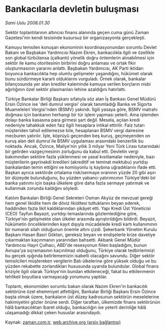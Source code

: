# Bankacılarla devletin buluşması

*Sami Uslu 2008.01.30*

<tr><td class="metin" colspan="2" style="padding-top: 20px; padding-left: 5px; padding-right: 10px;">Sektör toplantılarının altıncısı finans alanında geçen cuma günü Zaman Gazetesi'nin kendi tesisinde kusursuz bir organizasyonla gerçekleşti.</td></tr><tr><td class="metin" colspan="2" style="padding-top: 20px; padding-left: 5px; padding-right: 10px;"><p>Kamuyu temsilen konuşan ekonominin koordinasyonundan sorumlu Devlet Bakanı ve Başbakan Yardımcısı Nazım Ekren, bankacılıkla ilgili ve özellikle son global türbülansa (çalkantı) yönelik doğru önlemlerin alınabilmesi için sektör ile kamu otoritesinin birbirini doğru anlaması ve ortak fikir oluşturmasının yararını anlattı. Başbakan Yardımcısı, AK Parti iktidarı boyunca bankacılıkta hep olumlu gelişmeler yaşandığını, hükümet olarak bunu sürdürmeye kararlı olduklarını vurguladı. Örnek olarak, bankalar bilançosunda yer alan krediler kaleminde kamuya verilen borçların nisbi ağırlığının özel sektör plasmanları lehine azaldığını hatırlattı. 
<p> Türkiye Bankalar Birliği Başkanı sıfatıyla söz alan İş Bankası Genel Müdürü Ersin Özince ise 'deli dumrul vergisi' olarak tanımladığı Banka ve Sigorta Muameleleri Vergisi'nden (BSMV) yakındı. İlgili yasaya göre, BSMV matrahı doğması için bankanın herhangi bir tür işlem yapması yeterli. Ama işlemden dolayı banka kasasına para girmesi şart değil. Mesela, açılan kredi nedeniyle tahakkuk eden faiz ilgili hesaplara intikal ettirilir. Faiz tutarı müşteriden tahsil edilemezse bile, hesaplanan BSMV vergi dairesine mecburen yatırılır. İşte, köprüyü geçenden beş kuruş, geçmeyenden on kuruş alan deli dumrul ile BSMV uygulaması arasındaki benzerllik bu noktada. Ancak, Özince, Maliye'nin yıllık 3 milyar Yeni Türk Lirası tutarındaki bir gelirden vazgeçmesinin zorluğunu da kabul etti. Devletin vergi bakımından sektöre fazla yüklenmesi ve yasal kısıtlamalar nedeniyle, bazı müşterilerin gayrinakdi kredileri (akreditif ve teminat mektubu) yurtdışı bankalardan temin ettiğini ve komisyonlu iş kaybına uğradıklarını ifade etti. Başkan ayrıca sektörde ortalama risk/sermaye oranının yüzde 20 gibi aşırı bir düzeyde bulunduğunu, bu yüzden yabancı yatırımcının Türkiye'deki bir banka yatırımı için başka ülkelere göre daha fazla sermaye yatırmak ve kullanmak zorunda kaldığını söyledi. 
<p> Katılım Bankaları Birliği Genel Sekreteri Osman Akyüz de mevzuat gereği hem genel likidite hem de döviz likiditesi tuttuklarını beyan ederek, haddinden fazla likit kaldıklarından şikâyet etti. Yapı Kredi Üst Yöneticisi (CEO) Tayfun Bayazıt, yurtdışı temaslarında gözlemlediğine göre, Türkiye'nin gelişmekte olan ülkeler arasında ayrıştırıldığını bildirdi. Beyazıt, hükümetin önceliklerinden kayıt dışıyla mücadelede kredi kartı kullanımının bir numaralı silah olduğunun önemle altını çizdi. Şekerbank Yönetim Kurulu Başkanı Hasan Basri Göktan, gereksiz beyan ve endişelerle krize davetiye çıkarmaktan kaçınmanın yararından bahsetti. Akbank Genel Müdür Yardımcısı Hayri Çulhacı, ABD'de resesyonun fiilen başladığını, bunun Avrupa'ya sıçramasının kaçınılmaz olduğunu, Türkiye olarak tedbirlerimizi bu gerçek ışığında belirlememizin isabetli olacağını savundu. Diğer sektör temsilcileri müştereken vergilerin Batı ülkelerine göre yüksek olduğu ve bu yüzden rekabette zorlandıkları hususunda uyarıda bulundular. Global finans kriziyle ilgili olarak Türkiye'nin bundan etkileneceği, fakat bu etkilenmenin tehlikeli boyutlara varmayacağı yorumunu yaptılar. 
<p> Toplantı, ekonomiden sorumlu bakan olarak Nazım Ekren'in bankacılık sektörüne özel ehemmiyet atfettiğini, Bankalar Birliği Başkanı Ersin Özince başta olmak üzere, bankaların üst düzey kadrosunun sektörün meselelerine hakimiyetini gözler önüne serdi. Diğer taraftan, ülkemizde finans sektörünün hâlâ bankacılıktan ibaret olduğu, bankacılığın ise yeterli derinliğe hâlâ ulaşamadığı dikkat çeken hususlar arasındaydı. <br/></p></p></p></p></td></tr>

Kaynak: [zaman.com.tr](http://zaman.com.tr/yazar.do?yazino=644911), [web.archive.org (arşiv bağlantısı)](http://web.archive.org/web/20080506152325/http://www.zaman.com.tr:80/yazar.do?yazino=644911)
